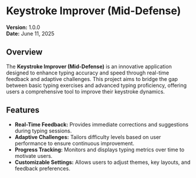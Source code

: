 # Keystroke Improver (Mid-Defense)

**Version:** 1.0.0  
**Date:** June 11, 2025

## Overview

The **Keystroke Improver (Mid-Defense)** is an innovative application designed to enhance typing accuracy and speed through real-time feedback and adaptive challenges. This project aims to bridge the gap between basic typing exercises and advanced typing proficiency, offering users a comprehensive tool to improve their keystroke dynamics.

## Features

- **Real-Time Feedback:** Provides immediate corrections and suggestions during typing sessions.
- **Adaptive Challenges:** Tailors difficulty levels based on user performance to ensure continuous improvement.
- **Progress Tracking:** Monitors and displays typing metrics over time to motivate users.
- **Customizable Settings:** Allows users to adjust themes, key layouts, and feedback preferences.

